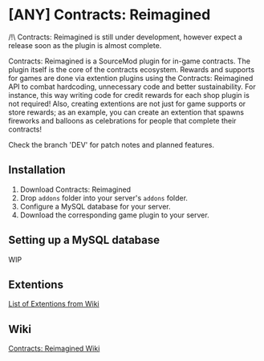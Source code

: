 # [ANY] Contracts: Reimagined

/!\ Contracts: Reimagined is still under development, however expect a release soon as the plugin is almost complete.

Contracts: Reimagined is a SourceMod plugin for in-game contracts. The plugin itself is the core of the contracts ecosystem. Rewards and supports for games are done via extention plugins using the Contracts: Reimagined API to combat hardcoding, unnecessary code and better sustainability. For instance, this way writing code for credit rewards for each shop plugin is not required! Also, creating extentions are not just for game supports or store rewards; as an example, you can create an extention that spawns fireworks and balloons as celebrations for people that complete their contracts!

Check the branch 'DEV' for patch notes and planned features.

## Installation
1. Download Contracts: Reimagined
2. Drop ``addons`` folder into your server's ``addons`` folder.
3. Configure a MySQL database for your server.
4. Download the corresponding game plugin to your server.

## Setting up a MySQL database
 WIP

## Extentions
[List of Extentions from Wiki](https://github.com/Toyguna/ContractsReimagined/wiki/List-of-Extentions)

## Wiki
[Contracts: Reimagined Wiki](https://github.com/Toyguna/ContractsReimagined/wiki)
